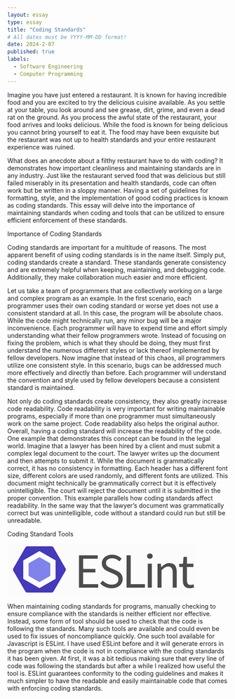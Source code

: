 ```yaml
---
layout: essay
type: essay
title: "Coding Standards"
# All dates must be YYYY-MM-DD format!
date: 2024-2-07
published: true
labels:
  - Software Engineering
  - Computer Programming
---
```



Imagine you have just entered a restaurant. It is known for having incredible food and you are excited to try the delicious cuisine available. As you settle at your table, you look around and see grease, dirt, grime, and even a dead rat on the ground. As you process the awful state of the restaurant, your food arrives and looks delicious. While the food is known for being delicious you cannot bring yourself to eat it. The food may have been exquisite but the restaurant was not up to health standards and your entire restaurant experience was ruined.

What does an anecdote about a filthy restaurant have to do with coding? It demonstrates how important cleanliness and maintaining standards are in any industry. Just like the restaurant served food that was delicious but still failed miserably in its presentation and health standards, code can often work but be written in a sloppy manner. Having a set of guidelines for formatting, style, and the implementation of good coding practices is known as coding standards. This essay will delve into the importance of maintaining standards when coding and tools that can be utilized to ensure efficient enforcement of these standards. 


Importance of Coding Standards

Coding standards are important for a multitude of reasons. The most apparent benefit of using coding standards is in the name itself. Simply put, coding standards create a standard. These standards generate consistency and are extremely helpful when keeping, maintaining, and debugging code. Additionally, they make collaboration much easier and more efficient. 

Let us take a team of programmers that are collectively working on a large and complex program as an example. In the first scenario, each programmer uses their own coding standard or worse yet does not use a consistent standard at all. In this case, the program will be absolute chaos. While the code might technically run, any minor bug will be a major inconvenience. Each programmer will have to expend time and effort simply understanding what their fellow programmers wrote. Instead of focusing on fixing the problem, which is what they should be doing, they must first understand the numerous different styles or lack thereof implemented by fellow developers. Now imagine that instead of this chaos, all programmers utilize one consistent style. In this scenario, bugs can be addressed much more effectively and directly than before. Each programmer will understand the convention and style used by fellow developers because a consistent standard is maintained.

Not only do coding standards create consistency, they also greatly increase code readability. Code readability is very important for writing maintainable programs, especially if more than one programmer must simultaneously work on the same project. Code readability also helps the original author. Overall, having a coding standard will increase the readability of the code. One example that demonstrates this concept can be found in the legal world. Imagine that a lawyer has been hired by a client and must submit a complex legal document to the court. The lawyer writes up the document and then attempts to submit it. While the document is grammatically correct, it has no consistency in formatting. Each header has a different font size, different colors are used randomly, and different fonts are utilized. This document might technically be grammatically correct but it is effectively unintelligible. The court will reject the document until it is submitted in the proper convention. This example parallels how coding standards affect readability. In the same way that the lawyer’s document was grammatically correct but was unintelligible, code without a standard could run but still be unreadable.


Coding Standard Tools

<img class="img-fluid" src="../img/ESLint.png">

When maintaining coding standards for programs, manually checking to ensure compliance with the standards is neither efficient nor effective. Instead, some form of tool should be used to check that the code is following the standards. Many such tools are available and could even be used to fix issues of noncompliance quickly. One such tool available for Javascript is ESLint. I have used ESLint before and it will generate errors in the program when the code is not in compliance with the coding standards it has been given. At first, it was a bit tedious making sure that every line of code was following the standards but after a while I realized how useful the tool is. ESLint guarantees conformity to the coding guidelines and makes it much simpler to have the readable and easily maintainable code that comes with enforcing coding standards.




